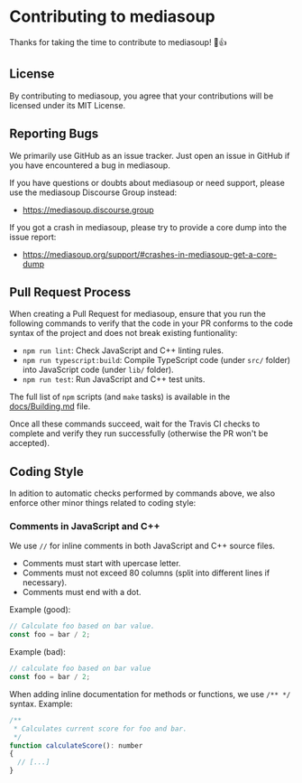 # Contributing to mediasoup

Thanks for taking the time to contribute to mediasoup! 🎉👍


## License

By contributing to mediasoup, you agree that your contributions will be licensed under its MIT License.


## Reporting Bugs

We primarily use GitHub as an issue tracker. Just open an issue in GitHub if you have encountered a bug in mediasoup.

If you have questions or doubts about mediasoup or need support, please use the mediasoup Discourse Group instead:

* https://mediasoup.discourse.group

If you got a crash in mediasoup, please try to provide a core dump into the issue report:

* https://mediasoup.org/support/#crashes-in-mediasoup-get-a-core-dump


## Pull Request Process

When creating a Pull Request for mediasoup, ensure that you run the following commands to verify that the code in your PR conforms to the code syntax of the project and does not break existing funtionality:

* `npm run lint`: Check JavaScript and C++ linting rules.
* `npm run typescript:build`: Compile TypeScript code (under `src/` folder) into JavaScript code (under `lib/` folder).
* `npm run test`: Run JavaScript and C++ test units.

The full list of `npm` scripts (and `make` tasks) is available in the [docs/Building.md](/docs/Building.md) file.

Once all these commands succeed, wait for the Travis CI checks to complete and verify they run successfully (otherwise the PR won't be accepted).


## Coding Style

In adition to automatic checks performed by commands above, we also enforce other minor things related to coding style:

### Comments in JavaScript and C++

We use `//` for inline comments in both JavaScript and C++ source files.

* Comments must start with upercase letter.
* Comments must not exceed 80 columns (split into different lines if necessary).
* Comments must end with a dot.

Example (good):

```js
// Calculate foo based on bar value.
const foo = bar / 2;
```

Example (bad):

```js
// calculate foo based on bar value
const foo = bar / 2;
```

When adding inline documentation for methods or functions, we use `/** */` syntax. Example:

```js
/**
 * Calculates current score for foo and bar.
 */
function calculateScore(): number
{
  // [...]
}
```

